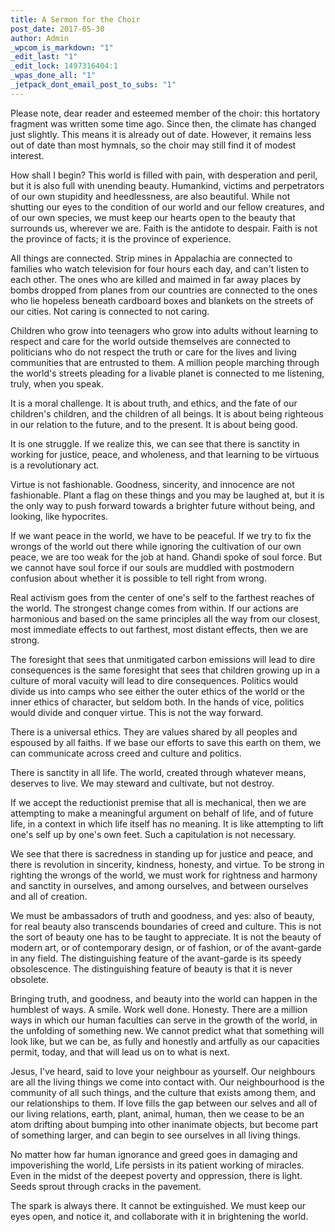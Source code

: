 ```yaml
---
title: A Sermon for the Choir
post_date: 2017-05-30
author: Admin
_wpcom_is_markdown: "1"
_edit_last: "1"
_edit_lock: 1497316404:1
_wpas_done_all: "1"
_jetpack_dont_email_post_to_subs: "1"
---
```


<p>Please note, dear reader and esteemed member of the choir: this hortatory fragment was written some time ago. Since then, the climate has changed just slightly. This means it is already out of date. However, it remains less out of date than most hymnals, so the choir may still find it of modest interest.</p>
<p>How shall I begin? This world is filled with pain, with desperation and peril, but it is also full with unending beauty. Humankind, victims and perpetrators of our own stupidity and heedlessness, are also beautiful. While not shutting our eyes to the condition of our world and our fellow creatures, and of our own species, we must keep our hearts open to the beauty that surrounds us, wherever we are. Faith is the antidote to despair. Faith is not the province of facts; it is the province of experience.</p>
<p>All things are connected. Strip mines in Appalachia are connected to families who watch television for four hours each day, and can't listen to each other. The ones who are killed and maimed in far away places by bombs dropped from planes from our countries are connected to the ones who lie hopeless beneath cardboard boxes and blankets on the streets of our cities. Not caring is connected to not caring.</p>
<p>Children who grow into teenagers who grow into adults without learning to respect and care for the world outside themselves are connected to politicians who do not respect the truth or care for the lives and living communities that are entrusted to them. A million people marching through the world's streets pleading for a livable planet is connected to me listening, truly, when you speak.</p>
<p>It is a moral challenge. It is about truth, and ethics, and the fate of our children's children, and the children of all beings. It is about being righteous in our relation to the future, and to the present. It is about being good.</p>
<p>It is one struggle. If we realize this, we can see that there is sanctity in working for justice, peace, and wholeness, and that learning to be virtuous is a revolutionary act.</p>
<p>Virtue is not fashionable. Goodness, sincerity, and innocence are not fashionable. Plant a flag on these things and you may be laughed at, but it is the only way to push forward towards a brighter future without being, and looking, like hypocrites.</p>
<p>If we want peace in the world, we have to be peaceful. If we try to fix the wrongs of the world out there while ignoring the cultivation of our own peace, we are too weak for the job at hand. Ghandi spoke of soul force. But we cannot have soul force if our souls are muddled with postmodern confusion about whether it is possible to tell right from wrong.</p>
<p>Real activism goes from the center of one's self to the farthest reaches of the world. The strongest change comes from within. If our actions are harmonious and based on the same principles all the way from our closest, most immediate effects to out farthest, most distant effects, then we are strong.</p>
<p>The foresight that sees that unmitigated carbon emissions will lead to dire consequences is the same foresight that sees that children growing up in a culture of moral vacuity will lead to dire consequences. Politics would divide us into camps who see either the outer ethics of the world or the inner ethics of character, but seldom both. In the hands of vice, politics would divide and conquer virtue. This is not the way forward.</p>
<p>There is a universal ethics. They are values shared by all peoples and espoused by all faiths. If we base our efforts to save this earth on them, we can communicate across creed and culture and politics.</p>
<p>There is sanctity in all life. The world, created through whatever means, deserves to live. We may steward and cultivate, but not destroy.</p>
<p>If we accept the reductionist premise that all is mechanical, then we are attempting to make a meaningful argument on behalf of life, and of future life, in a context in which life itself has no meaning. It is like attempting to lift one's self up by one's own feet. Such a capitulation is not necessary.</p>
<p>We see that there is sacredness in standing up for justice and peace, and there is revolution in sincerity, kindness, honesty, and virtue. To be strong in righting the wrongs of the world, we must work for rightness and harmony and sanctity in ourselves, and among ourselves, and between ourselves and all of creation.</p>
<p>We must be ambassadors of truth and goodness, and yes: also of beauty, for real beauty also transcends boundaries of creed and culture. This is not the sort of beauty one has to be taught to appreciate. It is not the beauty of modern art, or of contemporary design, or of fashion, or of the avant-garde in any field. The distinguishing feature of the avant-garde is its speedy obsolescence. The distinguishing feature of beauty is that it is never obsolete.</p>
<p>Bringing truth, and goodness, and beauty into the world can happen in the humblest of ways. A smile. Work well done. Honesty. There are a million ways in which our human faculties can serve in the growth of the world, in the unfolding of something new. We cannot predict what that something will look like, but we can be, as fully and honestly and artfully as our capacities permit, today, and that will lead us on to what is next.</p>
<p>Jesus, I've heard, said to love your neighbour as yourself. Our neighbours are all the living things we come into contact with. Our neighbourhood is the community of all such things, and the culture that exists among them, and our relationships to them. If love fills the gap between our selves and all of our living relations, earth, plant, animal, human, then we cease to be an atom drifting about bumping into other inanimate objects, but become part of something larger, and can begin to see ourselves in all living things.</p>
<p>No matter how far human ignorance and greed goes in damaging and impoverishing the world, Life persists in its patient working of miracles. Even in the midst of the deepest poverty and oppression, there is light. Seeds sprout through cracks in the pavement.</p>
<p>The spark is always there. It cannot be extinguished. We must keep our eyes open, and notice it, and collaborate with it in brightening the world.</p>
